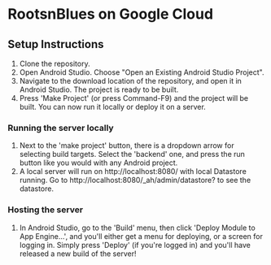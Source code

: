 # RootsnBlues on Google Cloud

## Setup Instructions

1. Clone the repository.
2. Open Android Studio. Choose "Open an Existing Android Studio Project".
3. Navigate to the download location of the repository, and open it in Android Studio. The project is ready to be built.
4. Press 'Make Project' (or press Command-F9) and the project will be built. You can now run it locally or deploy it on a server.


### Running the server locally

1. Next to the 'make project' button, there is a dropdown arrow for selecting build targets. Select the 'backend' one, and press the run button like you would with any Android project.
2. A local server will run on http://localhost:8080/ with local Datastore running. Go to http://localhost:8080/_ah/admin/datastore? to see the datastore.


### Hosting the server

1. In Android Studio, go to the 'Build' menu, then click 'Deploy Module to App Engine...', and you'll either get a menu for deploying, or a screen for logging in. Simply press 'Deploy' (if you're logged in) and you'll have released a new build of the server!
